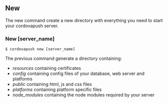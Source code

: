 ## New

The new command create a new directory with everything you need to start your cordovapush server.

### New [server_name]

```shell
$ cordovapush new [server_name]
```

The previous command generate a directory containing:
+ *resources* containing certificates
+ *config* containing config files of your database, web server and platforms
+ *public* containing html, js and css files
+ *platforms* containing platform specific files
+ *node_modules* containing the node modules required by your server